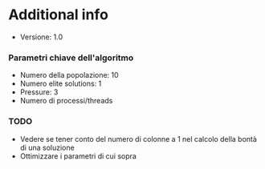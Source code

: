 # Additional info

- Versione: 1.0

### Parametri chiave dell'algoritmo

- Numero della popolazione: 10
- Numero elite solutions: 1
- Pressure: 3
- Numero di processi/threads

### TODO

- Vedere se tener conto del numero di colonne a 1 nel calcolo della bontà di una soluzione
- Ottimizzare i parametri di cui sopra